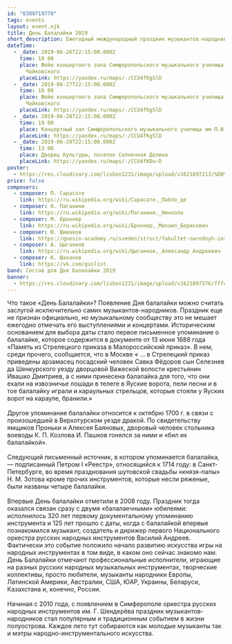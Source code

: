 ```yaml
---
id: "8389719770"
tags: events
layout: event.njk
title: День Балалайки 2019
short_description: Ежегодный международный праздник музыкантов-народников
dateTime:
  - _date: 2019-06-26T22:15:00.000Z
    time: 18 00
    place: Фойе концертного зала Симферопольского музыкального училища им П.И.
      Чайковского
    placeLink: https://yandex.ru/maps/-/CCU4fKgSlD
  - _date: 2019-06-27T22:15:00.000Z
    time: 16 00
    place: Фойе концертного зала Симферопольского музыкального училища им П.И.
      Чайковского
    placeLink: https://yandex.ru/maps/-/CCU4fKgSlD
  - _date: 2019-06-28T22:15:00.000Z
    time: 19 00
    place: Концертный зал Симферопольского музыкального училища им П.И. Чайковского
    placeLink: https://yandex.ru/maps/-/CCU4fKgSlD
  - _date: 2019-06-29T22:15:00.000Z
    time: 13 00
    place: Дворец Культуры, поселок Солнечная Долина
    placeLink: https://yandex.ru/maps/-/CCU4fKDo~D
poster:
  - https://res.cloudinary.com/lisbon1231/image/upload/v1621897213/%D0%90%D1%84%D0%B8%D1%88%D0%B0_%D0%94%D0%BE%D0%BB%D0%B8%D0%BD%D0%B0_%D0%A1%D0%B2%D0%B5%D1%82%D0%BB%D0%B0%D1%8F_hx9gbw.jpg
price: false
composers:
  - composer: П. Сарасате
    link: https://ru.wikipedia.org/wiki/Сарасате,_Пабло_де
  - composer: Н. Паганини
    link: https://ru.wikipedia.org/wiki/Паганини,_Никколо
  - composer: М. Броннер
    link: https://ru.wikipedia.org/wiki/Броннер,_Михаил_Борисович
  - composer: Ю. Шишаков
    link: https://gnesin-academy.ru/sveden/struct/fakultet-narodnyh-instrumentov/
  - composer: А. Цыганков
    link: https://ru.wikipedia.org/wiki/Цыганков,_Александр_Андреевич
  - composer: К. Шаханов
    link: https://vk.com/guslist
band: Состав для Дня Балалайки 2019
banner:
  - https://res.cloudinary.com/lisbon1231/image/upload/v1621897576/fffe772cb588_bzujrz.jpg
---
```

Что такое «День Балалайки»?
Появление Дня балалайки можно считать заслугой исключительно самих музыкантов-народников. Праздник еще не признан официально, но музыкальному сообществу это не мешает ежегодно отмечать его выступлениями и концертами. Историческим основанием для выбора даты стало первое письменное упоминание о балалайке, которое содержится в документе от 13 июня 1688 года «Память из Стрелецкого приказа в Малороссийский приказ». В нем, среди прочего, сообщается, что в Москве « … в Стрелецкий приказ приведены арзамасец посадский человек Савка Фёдоров сын Селезнев да Шенкурского уезду дворцовой Важеской волости крестьянин Ивашко Дмитриев, а с ними принесена балалайка для того, что они ехали на извозничье лошади в телеге в Яуские ворота, пели песни и в тое балалайку играли и караульных стрельцов, которые стояли у Яуских ворот на карауле, бранили.» \
\
Другое упоминание балалайки относится к октябрю 1700 г. в связи с произошедшей в Верхотурском уезде дракой. По свидетельству ямщиков Проньки и Алексея Баяновых, дворовый человек стольника воеводы К. П. Козлова И. Пашков гонялся за ними и «бил их балалайкой». \
\
Следующий письменный источник, в котором упоминается балалайка, — подписанный Петром I «Реестр», относящийся к 1714 году: в Санкт-Петербурге, во время празднования шутовской свадьбы «князя-папы» Н. М. Зотова кроме прочих инструментов, которые несли ряженые, были названы четыре балалайки. \
\
Впервые День балалайки отметили в 2008 году. Праздник тогда оказался связан сразу с двумя «балалаечными» юбилеями: исполнилось 320 лет первому документальному упоминанию инструмента и 125 лет прошло с даты, когда с балалайкой впервые познакомился музыкант, создатель и дирижер первого Национального оркестра русских народных инструментов Василий Андреев. Фактически это событие положило начало развитию искусства игры на народных инструментах в том виде, в каком оно сейчас знакомо нам. День Балалайки отмечают профессиональные исполнители, играющие на разных русских народных музыкальных инструментах, творческие коллективы, просто любители, музыканты народники Европы, Латинской Америки, Австралии, США, ЮАР, Украины, Беларуси, Казахстана и, конечно, России. \
\
Начиная с 2010 года, с появлением в Симферополе оркестра русских народных инструментов им. Г. Шендерёва праздник музыкантов-народников стал популярным и традиционным событием в жизни полуострова. Каждое лето тут собираются как молодые музыканты так и мэтры народно-инструментального искусства.